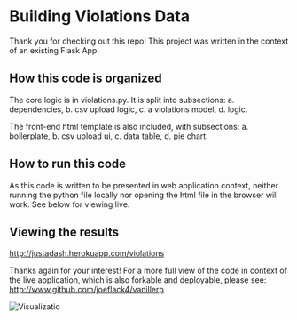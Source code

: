 # Building Violations Data
Thank you for checking out this repo! This project was written in the context of an existing Flask App.

## How this code is organized
The core logic is in violations.py. It is split into subsections: a. dependencies, b. csv upload logic, c. a violations model, d. logic.

The front-end html template is also included, with subsections: a. boilerplate, b. csv upload ui, c. data table, d. pie chart.

## How to run this code
As this code is written to be presented in web application context, neither running the python file locally nor opening the html file in the browser will work. See below for viewing live.

## Viewing the results
http://justadash.herokuapp.com/violations


Thanks again for your interest! For a more full view of the code in context of the live application, which is also forkable and deployable, please see: http://www.github.com/joeflack4/vanillerp

![Visualizatio](http://joeflack.net/wp-content/uploads/2016/07/Live-Visualization.png)
